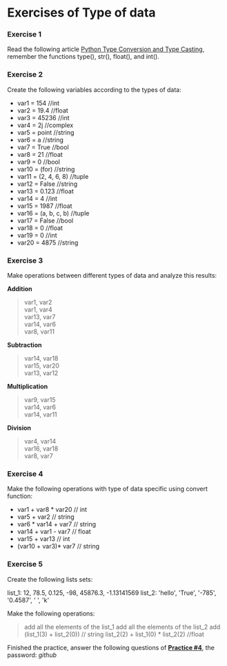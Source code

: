 # Exercises of Type of data

### Exercise 1

Read the following article [Python Type Conversion and Type Casting](https://www.programiz.com/python-programming/type-conversion-and-casting), remember the functions type(), str(), float(), and int().

### Exercise 2

Create the following variables according to the types of data:
* var1 = 154  //int
* var2 = 19.4  //float
* var3 = 45236  //int
* var4 = 2j  //complex
* var5 = point  //string
* var6 = a  //string
* var7 = True  //bool
* var8 = 21  //float
* var9 = 0  //bool
* var10 = (for)  //string
* var11 = (2, 4, 6, 8)  //tuple
* var12 = False  //string
* var13 = 0.123  //float
* var14 = 4  //int
* var15 = 1987  //float
* var16 = (a, b, c, b)  //tuple
* var17 = False  //bool
* var18 = 0  //float
* var19 = 0  //int
* var20 = 4875  //string

### Exercise 3

Make operations between different types of data and analyze this results:

**Addition**
> var1, var2\
> var1, var4\
> var13, var7\
> var14, var6\
> var8, var11

**Subtraction**
> var14, var18\
> var15, var20\
> var13, var12

**Multiplication**
> var9, var15\
> var14, var6\
>  var14, var11

**Division**
> var4, var14\
> var16, var18\
> var8, var7

### Exercise 4

Make the following operations with type of data specific using convert function:

* var1 + var8 * var20 // int
* var5 + var2 // string
* var6 * var14 + var7 // string
* var14 + var1 - var7 // float
* var15 + var13 // int
* (var10 + var3)* var7 // string

### Exercise 5

Create the following lists sets:

list_1: 12, 78.5, 0.125, -98, 45876.3, -1.13141569
list_2: 'hello', 'True', '-785', '0.4587', ' ', 'k'

Make the following operations:

> add all the elements of the list_1
> add all the elements of the list_2
> add (list_1(3) + list_2(0)) // string
> list_2(2) + list_1(0) * list_2(2) //float

Finished the practice, answer the following questions of [**Practice #4**](https://testmoz.com/1821548), the password: *github*
